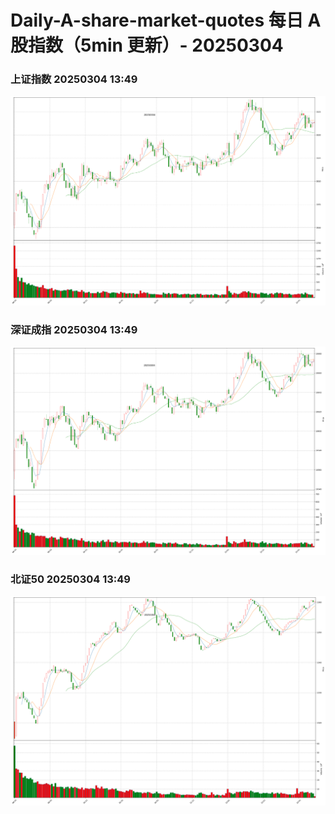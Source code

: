 
# Daily-A-share-market-quotes 每日 A 股指数（5min 更新）- 20250304

### 上证指数 20250304 13:49
![](./fig/2025/3/20250304-sh000001.png)

### 深证成指 20250304 13:49
![](./fig/2025/3/20250304-sz399001.png)

### 北证50 20250304 13:49
![](./fig/2025/3/20250304-bj899050.png)

